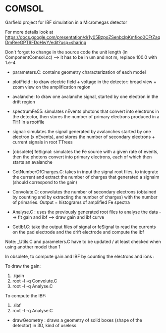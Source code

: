 # COMSOL
Garfield project for IBF simulation in a Micromegas detector

For more details look at https://docs.google.com/presentation/d/1y05BzpoZSenbcIpKmfioo0CFtZaqDmReeGPT6FDoHwY/edit?usp=sharing

Don't forget to change in the source code the unit length (in ComponentComsol.cc) --> it has to be in um and not m, replace 100.0 with 1.e-4

- parameters.C: contains geometry characterization of each model

- plotField : to draw electric field + voltage in the detector: broad view + zoom view on the amplification region

- avalanche: to draw one avalanche signal, started by one electron in the drift region

- spectrumFe55: simulates nEvents photons that convert into electrons in the detector, then stores the number of primary electrons produced in a TH1 in a rootfile

- signal: simulates the signal generated by avalanches started by one electron (x nEvents), and stores the number of secondary electrons + current signals in root TTrees

- [obsolete] feSignal: simulates the Fe source with a given rate of events, then the photons convert into primary electrons, each of which then starts an avalanche

- GetNumberOfCharges.C: takes in input the signal root files, to integrate the current and extract the number of charges that generated a signalm (should correspond to the gain)

- Convolute.C: convolutes the number of secondary electrons (obtained by counting and by extracting the number of charges) with the number of primaries. Output = histograms of amplified Fe spectra

- Analyse.C : uses the previously generated root files to analyse the data
--> fit gain and ibf
--> draw gain and ibf curve

- GetIbf.C: take the output files of signal or feSignal to read the currents on the pad electrode and the drift electrode and compute the ibf



Note:
_Utils.C and parameters.C have to be updated / at least checked when using another model than 1


In obsolete, to compute gain and IBF by counting the electrons and ions :

To draw the gain:
1) ./gain
2) root -l -q Convolute.C
3) root -l -q Analyse.C

To compute the IBF:
1) ./ibf
2) root -l -q Analyse.C

- drawGeometry : draws a geometry of solid boxes (shape of the detector) in 3D, kind of useless
